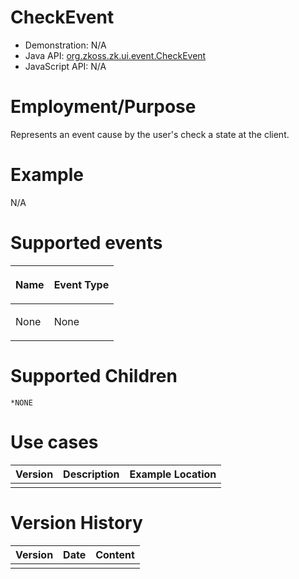 

# CheckEvent

- Demonstration: N/A
- Java API: [org.zkoss.zk.ui.event.CheckEvent](https://www.zkoss.org/javadoc/latest/zk/org/zkoss/zk/ui/event/CheckEvent.html)
- JavaScript API: N/A

# Employment/Purpose

Represents an event cause by the user's check a state at the client.

# Example

N/A

# Supported events

<table>
<thead>
<tr class="header">
<th><center>
<p>Name</p>
</center></th>
<th><center>
<p>Event Type</p>
</center></th>
</tr>
</thead>
<tbody>
<tr class="odd">
<td><p>None</p></td>
<td><p>None</p></td>
</tr>
</tbody>
</table>

# Supported Children

`*NONE`

# Use cases

| Version | Description | Example Location |
|---------|-------------|------------------|
|         |             |                  |

# Version History

| Version | Date | Content |
|---------|------|---------|
|         |      |         |


